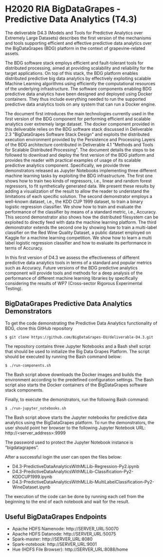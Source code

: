 # H2020 RIA BigDataGrapes - Predictive Data Analytics (T4.3)

The deliverable D4.3 (Models and Tools for Predictive Analytics over Extremely Large Datasets) describes the first version of the mechanisms and tools supporting efficient and effective predictive data analytics over the BigDataGrapes (BDG) platform in the context of grapevine-related assets. 

The BDG software stack employs efficient and fault-tolerant tools for distributed processing, aimed at providing scalability and reliability for the target applications. On top of this stack, the BDG platform enables distributed predictive big data analytics by effectively exploiting scalable Machine Learning algorithms using efficiently the computational resources of the underlying infrastructure. The software components enabling BDG predictive data analytics have been designed and deployed using Docker containers. They thus include everything needed to run the supported predictive data analytics tools on any system that can run a Docker engine. 

The document first introduces the main technologies currently used in the first version of the BDG component for performing efficient and scalable analytics over extremely large dataset. The docker component provided in this deliverable relies on the BDG software stack discussed in Deliverable 2.3 "BigDataGrapes Software Stack Design" and exploits the distributed execution environment provided by the Persistence and Processing Layers of the BDG architecture contributed in Deliverable 4.1 "Methods and Tools for Scalable Distributed Processing". The document details the steps to be followed to download and deploy the first version of the BDG platform and provides the reader with practical examples of usage of its scalable predictive analytics component. Specifically, we provide three demonstrators released as Jupyter Notebooks implementing three different machine learning tasks by exploiting the BDG infrastructure. The first one shows how to train two kinds of regressors, i.e., linear and random forest regressors, to fit synthetically generated data. We present these results by adding a visualization of the result to allow the reader to understand the limitations of each specific solution. The second demonstrator employs a well-known dataset, i.e., the KDD CUP 1999 dataset, to train a binary logistic regression classifier. We show how to train and evaluate the performance of the classifier by means of a standard metric, i.e., Accuracy. This second demonstrator also shows how the distributed filesystem can be exploited to directly feed with data the machine learning platform. The third demonstrator extends the second one by showing how to train a multi-label classifier on the Red Wine Quality Dataset, a public dataset employed on Kaggle for a machine learning competition. We show how to learn a multi label logistic regression classifier and how to evaluate its performance in terms of Accuracy.

In this first version of D4.3 we assess the effectiveness of different predictive data analytics tools in terms of a standard and popular metrics such as Accuracy. Future versions of the BDG predictive analytics component will provide tools and methods for a deep analysis of the performance of different machine learning libraries by specifically considering the results of WP7 (Cross-sector Rigorous Experimental Testing).

## BigDataGrapes Predictive Data Analytics Demonstrators

To get the code demonstrating the Predictive Data Analytics functionality of BDG, clone this GitHub repository

```
$ git clone https://github.com/BigDataGrapes-EU/deliverable-D4.3.git
```

The repository contains three Jupyter Notebooks and a Bash shell script that should be used to initialize the Big Data Grapes Platform. The script should be executed by running the Bash command below:

```
$ ./run-components.sh
```

The Bash script above downloads the Docker images and builds the environment according to the predefined configuration settings. The Bash script also starts the Docker containers of the BigDataGrapes software stack components.

Finally, to execute the demonstrators, run the following Bash command:  

```
$ ./run-jupyter_notebooks.sh
```

The Bash script above starts the Jupyter notebooks for predictive data analytics using the BigDataGrapes platform. To run the demonstrators, the user should point her browser to the following Jupyter Notebook URL: http://<server_address>:9999

The password used to protect the Jupyter Notebook instance is “bigdatagrapes”.

After a successful login the user can open the files below:
* D4.3-PredictiveDataAnalyticsWithMLLib-Regression-Py2.ipynb
* D4.3-PredictiveDataAnalyticsWithMLLib-Classification-Py2-KDDCUP1999.ipynb
* D4.3-PredictiveDataAnalyticsWithMLLib-MultiLabelClassification-Py2-WineDataset.ipynb

The execution of the code can be done by running each cell from the beginning to the end of each notebook and wait for the result.


## Useful BigDataGrapes Endpoints

* Apache HDFS Namenode: http://SERVER_URL:50070
* Apache HDFS Datanode: http://SERVER_URL:50075
* Spark-master: http://SERVER_URL:8080
* Spark-notebook: http://SERVER_URL:9001
* Hue (HDFS File Browser): http://SERVER_URL:8088/home
